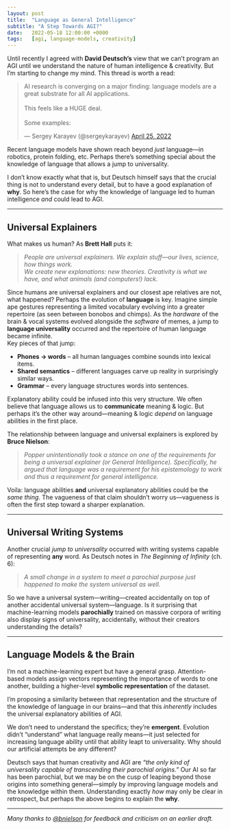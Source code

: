 ```yaml
---
layout: post
title:  "Language as General Intelligence"
subtitle: "A Step Towards AGI?"
date:   2022-05-18 12:00:00 +0000
tags:   [agi, language-models, creativity]
---
```


Until recently I agreed with **David Deutsch’s** view that we can’t program an AGI until we understand the nature of human intelligence & creativity. But I’m starting to change my mind. This thread is worth a read:

<!----- EMBEDDED TWEET ----->
<blockquote class="twitter-tweet">
<p lang="en" dir="ltr">
AI research is converging on a major finding: language models are a great substrate for all AI applications.<br><br>
This feels like a HUGE deal.<br><br>
Some examples:
</p>
&mdash; Sergey Karayev (@sergeykarayev)
<a href="https://twitter.com/sergeykarayev/status/1518736919277158400">April 25, 2022</a>
</blockquote>
<script async src="https://platform.twitter.com/widgets.js" charset="utf-8"></script>
<!----- /EMBED ----->

Recent language models have shown reach beyond *just* language—in robotics, protein folding, etc. Perhaps there’s something special about the knowledge of language that allows a jump to universality.

I don’t know exactly what that is, but Deutsch himself says that the crucial thing is not to understand every detail, but to have a good explanation of **why**. So here’s the case for why the knowledge of language led to human intelligence *and* could lead to AGI.

---

## Universal Explainers

What makes us human? As **Brett Hall** puts it:

> *People are universal explainers. We explain stuff—our lives, science, how things work.  
> We create new explanations: new theories. Creativity is what we have, and what animals (and computers!) lack.*

Since humans are universal explainers and our closest ape relatives are not, what happened? Perhaps the evolution of **language** is key. Imagine simple ape gestures representing a limited vocabulary evolving into a greater repertoire (as seen between bonobos and chimps). As the *hardware* of the brain & vocal systems evolved alongside the *software* of memes, a jump to **language universality** occurred and the repertoire of human language became infinite.  
Key pieces of that jump:

- **Phones → words** – all human languages combine sounds into lexical items.  
- **Shared semantics** – different languages carve up reality in surprisingly similar ways.  
- **Grammar** – every language structures words into sentences.  

Explanatory ability could be infused into this very structure. We often believe that language allows us to **communicate** meaning & logic. But perhaps it’s the other way around—meaning & logic *depend* on language abilities in the first place.

The relationship between language and universal explainers is explored by **Bruce Nielson**:

> *Popper unintentionally took a stance on one of the requirements for being a universal explainer (or General Intelligence). Specifically, he argued that language was a requirement for his epistemology to work and thus a requirement for general intelligence.*

Voila: language abilities **and** universal explanatory abilities could be the *same thing*. The vagueness of that claim shouldn’t worry us—vagueness is often the first step toward a sharper explanation.

---

## Universal Writing Systems

Another crucial *jump to universality* occurred with writing systems capable of representing **any** word. As Deutsch notes in *The Beginning of Infinity* (ch. 6):

> *A small change in a system to meet a parochial purpose just happened to make the system universal as well.*

So we have a universal system—writing—created accidentally on top of another accidental universal system—language. Is it surprising that machine-learning models **parochially** trained on massive corpora of writing also display signs of universality, accidentally, without their creators understanding the details?

---

## Language Models & the Brain

I’m not a machine-learning expert but have a general grasp. Attention-based models assign vectors representing the importance of words to one another, building a higher-level **symbolic representation** of the dataset.  

I’m proposing a similarity between that representation and the structure of the knowledge of language in our brains—and that this *inherently* includes the universal explanatory abilities of AGI.

We don’t need to understand the specifics; they’re **emergent**. Evolution didn’t “understand” what language really means—it just selected for increasing language ability until that ability leapt to universality. Why should our artificial attempts be any different?

Deutsch says that human creativity and AGI are *“the only kind of universality capable of transcending their parochial origins.”* Our AI so far has been parochial, but we may be on the cusp of leaping beyond those origins into something general—simply by improving language models and the knowledge within them. Understanding exactly *how* may only be clear in retrospect, but perhaps the above begins to explain the **why**.

---

*Many thanks to [@bnielson](https://x.com/bnielson01) for feedback and criticism on an earlier draft.*
